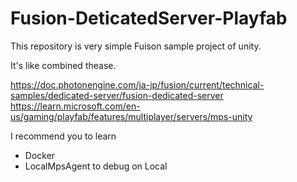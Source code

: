 # Fusion-DeticatedServer-Playfab

This repository is very simple Fuison sample project of unity. 

It's like combined thease.

https://doc.photonengine.com/ja-jp/fusion/current/technical-samples/dedicated-server/fusion-dedicated-server
https://learn.microsoft.com/en-us/gaming/playfab/features/multiplayer/servers/mps-unity

I recommend you to learn
* Docker
* LocalMpsAgent to debug on Local
